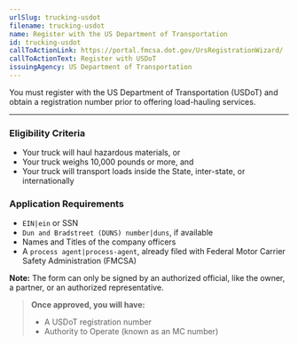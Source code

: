 ```yaml
---
urlSlug: trucking-usdot
filename: trucking-usdot
name: Register with the US Department of Transportation
id: trucking-usdot
callToActionLink: https://portal.fmcsa.dot.gov/UrsRegistrationWizard/
callToActionText: Register with USDoT
issuingAgency: US Department of Transportation
---
```

You must register with the US Department of Transportation (USDoT) and obtain a registration number prior to offering load-hauling services.
 
---
### Eligibility Criteria
- Your truck will haul hazardous materials, or
- Your truck weighs 10,000 pounds or more, and
- Your truck will transport loads inside the State, inter-state, or internationally

### Application Requirements
- `EIN|ein` or SSN
- `Dun and Bradstreet (DUNS) number|duns`, if available
- Names and Titles of the company officers
- A `process agent|process-agent`, already filed with Federal Motor Carrier Safety Administration (FMCSA)  

**Note:** The form can only be signed by an authorized official, like the owner, a partner, or an authorized representative.
 
>**Once approved, you will have:**
>- A USDoT registration number
>- Authority to Operate (known as an MC number)